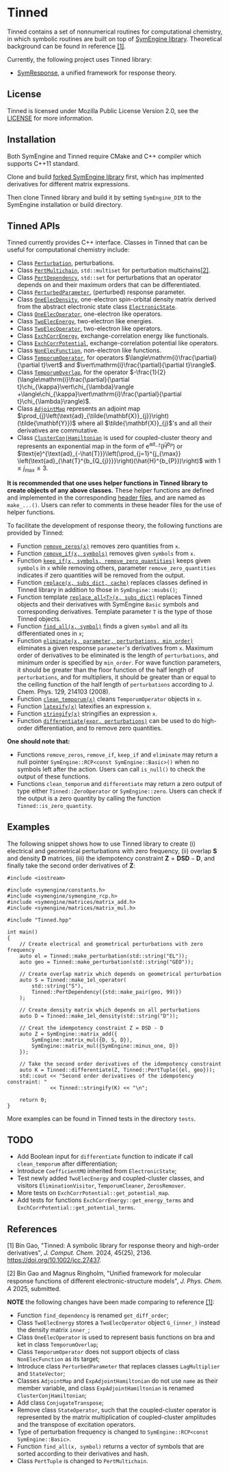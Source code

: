 # Tinned

Tinned contains a set of nonnumerical routines for computational chemistry, in
which symbolic routines are built on top of
[SymEngine library](https://github.com/symengine/symengine). Theoretical
background can be found in reference [[1]](#1).

Currently, the following project uses Tinned library:

* [SymResponse](https://github.com/bingao/symresponse), a unified framework for
  response theory.

## License

Tinned is licensed under Mozilla Public License Version 2.0, see the
[LICENSE](LICENSE) for more information.

## Installation

Both SymEngine and Tinned require CMake and C++ compiler which supports C++11
standard.

Clone and build [forked SymEngine library](https://github.com/bingao/symengine)
first, which has implmented derivatives for different matrix expressions.

Then clone Tinned library and build it by setting `SymEngine_DIR` to the
SymEngine installation or build directory.

## Tinned APIs

Tinned currently provides C++ interface. Classes in Tinned that can be useful
for computational chemistry include:

* Class [`Perturbation`](include/Tinned/perturbations/Perturbation.hpp), perturbations.
* Class [`PertMultichain`](include/Tinned/perturbations/PertMultichain.hpp),
  `std::multiset` for perturbation multichains[[2]](#2).
* Class [`PertDependency`](include/Tinned/perturbations/PertDependency.hpp),
  `std::set` for perturbations that an operator depends on and their maximum
  orders that can be differentiated.
* Class [`PerturbedParameter`](include/Tinned/operators/PerturbedParameter.hpp),
  (perturbed) response parameter.
* Class [`OneElecDensity`](include/Tinned/operators/OneElecDensity.hpp),
  one-electron spin-orbital density matrix derived from the abstract electronic
  state class [`ElectronicState`](include/Tinned/operators/ElectronicState.hpp).
* Class [`OneElecOperator`](include/Tinned/operators/OneElecOperator.hpp),
  one-electron like operators.
* Class [`TwoElecEnergy`](include/Tinned/operators/TwoElecEnergy.hpp),
  two-electron like energies.
* Class [`TwoElecOperator`](include/Tinned/operators/TwoElecOperator.hpp),
  two-electron like operators.
* Class [`ExchCorrEnergy`](include/Tinned/operators/ExchCorrEnergy.hpp),
  exchange-correlation energy like functionals.
* Class [`ExchCorrPotential`](include/Tinned/operators/ExchCorrPotential.hpp),
  exchange-correlation potential like operators.
* Class [`NonElecFunction`](include/Tinned/operators/NonElecFunction.hpp),
  non-electron like functions.
* Class [`TemporumOperator`](include/Tinned/operators/TemporumOperator.hpp),
  for operators $`\langle\mathrm{i}\frac{\partial}{\partial t}\vert`$ and
  $`\vert\mathrm{i}\frac{\partial}{\partial t}\rangle`$.
* Class [`TemporumOverlap`](include/Tinned/operators/TemporumOverlap.hpp), for
  the operator $`-\frac{1}{2}(\langle\mathrm{i}\frac{\partial}{\partial t}\chi_{\kappa}\vert\chi_{\lambda}\rangle
  +\langle\chi_{\kappa}\vert\mathrm{i}\frac{\partial}{\partial t}\chi_{\lambda}\rangle)`$.
* Class [`AdjointMap`](include/Tinned/operators/AdjointMap.hpp) represents an
  adjoint map $`\prod_{j}\left(\text{ad}_{\tilde{\mathbf{X}}_{j}}\right)(\tilde{\mathbf{Y}})`$
  where all $`\tilde{\mathbf{X}}_{j}`$'s and all their derivatives are commutative.
* Class [`ClusterConjHamiltonian`](include/Tinned/operators/ClusterConjHamiltonian.hpp)
  is used for coupled-cluster theory and represents an exponential map in the
  form of $`\text{e}^{\text{ad}_{-\hat{T}}}(\hat{H}^{b_{P}})`$ or
  $`\text{e}^{\text{ad}_{-\hat{T}}}\left(\prod_{j=1}^{j_{\max}}
    \left(\text{ad}_{\hat{T}^{b_{Q_{j}}}}\right)(\hat{H}^{b_{P}})\right)`$ with
  $`1\le j_{\max}\le3`$.

**It is recommended that one uses helper functions in Tinned library to create
objects of any above classes.** These helper functions are defined and
implemented in the corresponding [header files](include/Tinned), and are named
as `make_...()`. Users can refer to comments in these header files for the use
of helper functions.

To facilitate the development of response theory, the following functions are
provided by Tinned:

* Function [`remove_zeros(x)`](include/Tinned/visitors/ZerosRemover.hpp)
  removes zero quantities from `x`.
* Function [`remove_if(x, symbols)`](include/Tinned/visitors/RemoveVisitor.hpp)
  removes given `symbols` from `x`.
* Function [`keep_if(x, symbols, remove_zero_quantities)`](include/Tinned/visitors/KeepVisitor.hpp)
  keeps given `symbols` in `x` while removing others, parameter
  `remove_zero_quantities` indicates if zero quantities will be removed from the
  output.
* Function [`replace(x, subs_dict, cache)`](include/Tinned/visitors/ReplaceVisitor.hpp)
  replaces classes defined in Tinned library in addition to those in
  `SymEngine::msubs()`;
* Function template [`replace_all<T>(x, subs_dict)`](include/Tinned/visitors/ReplaceVisitor.hpp)
  replaces Tinned objects and their derivatives with SymEngine `Basic` symbols
  and corresponding derivatives. Template parameter `T` is the type of those
  Tinned objects.
* Function [`find_all(x, symbol)`](include/Tinned/visitors/FindAllVisitor.hpp)
  finds a given `symbol` and all its differentiated ones in `x`;
* Function [`eliminate(x, parameter, perturbations, min_order)`](include/Tinned/visitors/EliminationVisitor.hpp)
  eliminates a given response `parameter`'s derivatives from `x`. Maximum order
  of derivatives to be eliminated is the length of `perturbations`, and minimum
  order is specified by `min_order`. For wave function parameters, it should be
  greater than the floor function of the half length of `perturbations`, and for
  multipliers, it should be greater than or equal to the ceiling function of the
  half length of `perturbations` according to J. Chem. Phys. 129, 214103 (2008).
* Function [`clean_temporum(x)`](include/Tinned/visitors/TemporumCleaner.hpp)
  cleans `TemporumOperator` objects in `x`.
* Function [`latexify(x)`](include/Tinned/visitors/LaTeXifyVisitor.hpp)
  latexifies an expression `x`.
* Function [`stringify(x)`](include/Tinned/visitors/StringifyVisitor.hpp)
  stringifies an expression `x`.
* Function [`differentiate(expr, perturbations)`](include/Tinned/perturbations/PertMultichain.hpp)
  can be used to do high-order differentiation, and to remove zero quantities.

**One should note that:**

* Functions `remove_zeros`, `remove_if`, `keep_if` and `eliminate` may
  return a null pointer `SymEngine::RCP<const SymEngine::Basic>()` when no
  symbols left after the action. Users can call `is_null()` to check the output
  of these functions.
* Functions `clean_temporum` and `differentiate` may return a zero output of
  type either `Tinned::ZeroOperator` or `SymEngine::zero`. Users can check if
  the output is a zero quantity by calling the function `Tinned::is_zero_quantity`.

## Examples

The following snippet shows how to use Tinned library to create (i) electrical
and geometrical perturbations with zero frequency, (ii) overlap $`\mathbf{S}`$
and density $`\mathbf{D}`$ matrices, (iii) the idempotency constraint
$`\mathbf{Z}=\mathbf{DSD}-\mathbf{D}`$, and finally take the second order
derivatives of $`\mathbf{Z}`$:

```
#include <iostream>

#include <symengine/constants.h>
#include <symengine/symengine_rcp.h>
#include <symengine/matrices/matrix_add.h>
#include <symengine/matrices/matrix_mul.h>

#include "Tinned.hpp"

int main()
{
    // Create electrical and geometrical perturbations with zero frequency
    auto el = Tinned::make_perturbation(std::string("EL"));
    auto geo = Tinned::make_perturbation(std::string("GEO"));

    // Create overlap matrix which depends on geometrical perturbation
    auto S = Tinned::make_1el_operator(
        std::string("S"),
        Tinned::PertDependency({std::make_pair(geo, 99)})
    );

    // Create density matrix which depends on all perturbations
    auto D = Tinned::make_1el_density(std::string("D"));

    // Creat the idempotency constraint Z = DSD - D
    auto Z = SymEngine::matrix_add({
        SymEngine::matrix_mul({D, S, D}),
        SymEngine::matrix_mul({SymEngine::minus_one, D})
    });

    // Take the second order derivatives of the idempotency constraint
    auto K = Tinned::differentiate(Z, Tinned::PertTuple({el, geo}));
    std::cout << "Second order derivatives of the idempotency constraint: "
              << Tinned::stringify(K) << "\n";

    return 0;
}
```

More examples can be found in Tinned tests in the directory `tests`.

## TODO

* Add Boolean input for `differentiate` function to indicate if
  call `clean_temporum` after differentiation;
* Introduce `CoefficientMO` inherited from `ElectronicState`;
* Test newly added `TwoElecEnergy` and coupled-cluster classes, and visitors
  `EliminationVisitor`, `TemporumCleaner`, `ZerosRemover`.
* More tests on `ExchCorrPotential::get_potential_map`.
* Add tests for functions `ExchCorrEnergy::get_energy_terms` and
  `ExchCorrPotential::get_potential_terms`.

## References

<a id="1">[1]</a>
Bin Gao, "Tinned: A symbolic library for response theory and high-order
derivatives", *J. Comput. Chem.* 2024, 45(25), 2136.
https://doi.org/10.1002/jcc.27437.

<a id="2">[2]</a>
Bin Gao and Magnus Ringholm, "Unified framework for molecular response
functions of diﬀerent electronic-structure models", *J. Phys. Chem. A* 2025,
submitted.

**NOTE** the following changes have been made comparing to reference [[1]](#1):

* Function `find_dependency` is renamed `get_diff_order`;
* Class `TwoElecEnergy` stores a `TwoElecOperator` object `G_(inner_)` instead
  the density matrix `inner_`;
* Class `OneElecOperator` is used to represent basis functions on bra and ket
  in class `TemporumOverlap`;
* Class `TemporumOperator` does not support objects of class `NonElecFunction`
  as its target;
* Introduce class `PerturbedParameter` that replaces classes `LagMultiplier`
  and `StateVector`;
* Classes `AdjointMap` and `ExpAdjointHamiltonian` do not use `name` as their
  member variable, and class `ExpAdjointHamiltonian` is renamed
  `ClusterConjHamiltonian`;
* Add class `ConjugateTranspose`;
* Remove class `StateOperator`, such that the coupled-cluster operator is
  represented by the matrix multiplication of coupled-cluster amplitudes and
  the transpose of excitation operators.
* Type of perturbation frequency is changed to `SymEngine::RCP<const SymEngine::Basic>`.
* Function `find_all(x, symbol)` returns a vector of symbols that are sorted
  according to their derivatives and hash.
* Class `PertTuple` is changed to `PertMultichain`.
